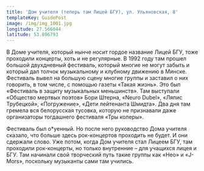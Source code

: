 ```yaml
---
title: 'Дом учителя (теперь там Лицей БГУ), ул. Ульяновская, 8'
templateKey: GuidePost
image: /img/img_1001.jpg
longitude: 27.566044
latitude: 53.896793
---
```

В Доме учителя, который нынче носит гордое название Лицей БГУ, тоже проходили концерты, хоть и не регулярные. В 1992 году там прошел большой двухдневный фестиваль, который многие не могут забыть и который дал толчок музыкальному и клубному движению в Минске. Фестиваль вывел на большую сцену многие группы и заставил о них говорить, в том числе, с помощью газеты «Такая жизнь». Это был «Фестиваль в защиту музыкальных меньшинств». Там выступали «Общество мертвых поэтов» Бори Штерна, «Neuro Dubel», «Ляпис Трубецкой», «Погружение», «Дети лейтенанта Шмидта». Два дня там гремела вся белорусская тусовка, которую не признавали даже организаторы тогдашнего фестиваля «Тры колеры».

Фестиваль был о*уенный. Но после него руководство Дома учителя сказало, что больше здесь рок-концертов проходить не будет. И они сдержали слово. Уже потом, когда Дом учителя стал Лицеем БГУ, там проходили рок-концерты, но только внутренние – для учащихся лицея и БГУ. Там начинали свой творческий путь такие группы как «Нео» и «J-Mors», поскольку музыканты сами там учились.
